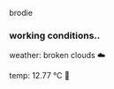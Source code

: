 brodie

<!--weather_start-->
### working conditions..

weather: broken clouds ☁️

temp: 12.77 °C 👕

<!--weather_end-->
